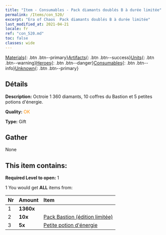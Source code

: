 ```yaml
---
title: "Item - Consumables - Pack diamants doublés B à durée limitée"
permalink: /Items/con_520/
excerpt: "Era of Chaos  Pack diamants doublés B à durée limitée"
last_modified_at: 2021-04-21
locale: fr
ref: "con_520.md"
toc: false
classes: wide
---
```

 [Materials](/fr/Items/){: .btn .btn--primary}[Artifacts](/fr/Items/Artifacts/){: .btn .btn--success}[Units](/fr/Items/Units/){: .btn .btn--warning}[Heroes](/fr/Items/Heroes/){: .btn .btn--danger}[Consumables](/fr/Items/Consumables/){: .btn .btn--info}[Unknown](/fr/Items/Unknown/){: .btn .btn--primary}

## Détails
 **Description:** Octroie 1 360 diamants, 10 coffres du Bastion et 5 petites potions d'énergie.

 **Quality:** <span style="color: #FF8C00">OK</span>

 **Type:** Gift

## Gather

  None

## This item contains:

 **Required Level to open:** 1

 1 You would get **ALL** items  from:

  | Nr | Amount |     Item    |
  |:---|:-------|:------------|
  | 1 |  **1360x** | <i class="fas fa-gem"/> |  | 
  | 2 |  **10x** | [Pack Bastion (édition limitée)](/fr/Items/con_2103/) |  | 
  | 3 |  **5x** | [Petite potion d'énergie](/fr/Items/con_704/) |  | 
